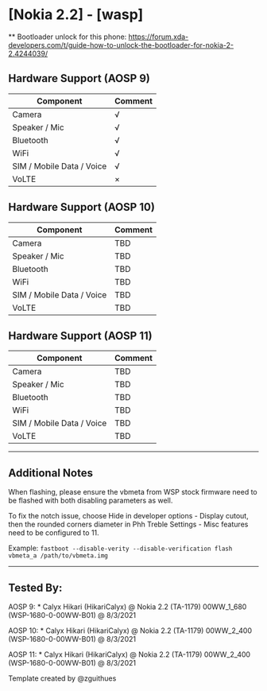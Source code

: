 # [Nokia 2.2] - [wasp]
** Bootloader unlock for this phone: https://forum.xda-developers.com/t/guide-how-to-unlock-the-bootloader-for-nokia-2-2.4244039/

## Hardware Support (AOSP 9)
| Component                 |      Comment                                              |
|---------------------------|-----------------------------------------------------------|
| Camera                    | √                                                         |
| Speaker / Mic             | √                                                         |
| Bluetooth                 | √                                                         |
| WiFi                      | √                                                         |
| SIM / Mobile Data / Voice | √                                                         |
| VoLTE                     | ×                                                         |

## Hardware Support (AOSP 10)
| Component                 |      Comment                                              |
|---------------------------|-----------------------------------------------------------|
| Camera                    | TBD                                                         |
| Speaker / Mic             | TBD                                                         |
| Bluetooth                 | TBD                                                         |
| WiFi                      | TBD                                                         |
| SIM / Mobile Data / Voice | TBD                                                         |
| VoLTE                     | TBD                                                         |

## Hardware Support (AOSP 11)
| Component                 |      Comment                                              |
|---------------------------|-----------------------------------------------------------|
| Camera                    | TBD                                                         |
| Speaker / Mic             | TBD                                                         |
| Bluetooth                 | TBD                                                         |
| WiFi                      | TBD                                                         |
| SIM / Mobile Data / Voice | TBD                                                         |
| VoLTE                     | TBD                                                         |


***
## Additional Notes

When flashing, please ensure the vbmeta from WSP stock firmware need to be flashed with both disabling parameters as well.

To fix the notch issue, choose Hide in developer options - Display cutout, then the rounded corners diameter in Phh Treble Settings - Misc features need to be configured to 11.

Example:
`fastboot --disable-verity --disable-verification flash vbmeta_a /path/to/vbmeta.img`

***

## Tested By:
AOSP 9: * Calyx Hikari (HikariCalyx) @ Nokia 2.2 (TA-1179) 00WW_1_680 (WSP-1680-0-00WW-B01) @ 8/3/2021

AOSP 10: * Calyx Hikari (HikariCalyx) @ Nokia 2.2 (TA-1179) 00WW_2_400 (WSP-1680-0-00WW-B01) @ 8/3/2021

AOSP 11: * Calyx Hikari (HikariCalyx) @ Nokia 2.2 (TA-1179) 00WW_2_400 (WSP-1680-0-00WW-B01) @ 8/3/2021

Template created by @zguithues